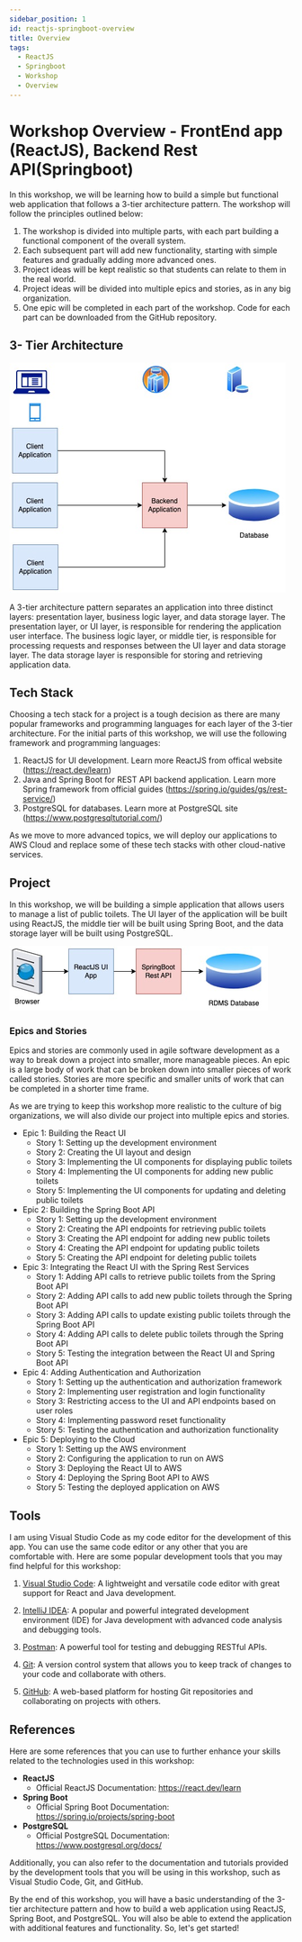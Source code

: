 ```yaml
---
sidebar_position: 1
id: reactjs-springboot-overview
title: Overview
tags:
  - ReactJS
  - Springboot
  - Workshop
  - Overview
---
```

# Workshop Overview - FrontEnd app (ReactJS), Backend Rest API(Springboot)
In this workshop, we will be learning how to build a simple but functional web application that follows a 3-tier architecture pattern. The workshop will follow the principles outlined below:
1. The workshop is divided into multiple parts, with each part building a functional component of the overall system.
2. Each subsequent part will add new functionality, starting with simple features and gradually adding more advanced ones.
3. Project ideas will be kept realistic so that students can relate to them in the real world.
4. Project ideas will be divided into multiple epics and stories, as in any big organization.
5. One epic will be completed in each part of the workshop.
Code for each part can be downloaded from the GitHub repository.

## 3- Tier Architecture 

![3-tier architecture](./img/3tier%20client%20server.jpg)

A 3-tier architecture pattern separates an application into three distinct layers: presentation layer, business logic layer, and data storage layer. The presentation layer, or UI layer, is responsible for rendering the application user interface. The business logic layer, or middle tier, is responsible for processing requests and responses between the UI layer and data storage layer. The data storage layer is responsible for storing and retrieving application data.

## Tech Stack
Choosing a tech stack for a project is a tough decision as there are many popular frameworks and programming languages for each layer of the 3-tier architecture. For the initial parts of this workshop, we will use the following framework and programming languages:
1. ReactJS for UI development. Learn more ReactJS from offical website (https://react.dev/learn)
2. Java and Spring Boot for REST API backend application. Learn more Spring framework from official guides (https://spring.io/guides/gs/rest-service/)
3. PostgreSQL for databases. Learn more at PostgreSQL site (https://www.postgresqltutorial.com/)

As we move to more advanced topics, we will deploy our applications to AWS Cloud and replace some of these tech stacks with other cloud-native services.

## Project
In this workshop, we will be building a simple application that allows users to manage a list of public toilets. The UI layer of the application will be built using ReactJS, the middle tier will be built using Spring Boot, and the data storage layer will be built using PostgreSQL.

![High level ReactJs-Springboot design](./img/ReactJS-SpringBoot-highlevel.jpg)

### Epics and Stories 
Epics and stories are commonly used in agile software development as a way to break down a project into smaller, more manageable pieces. An epic is a large body of work that can be broken down into smaller pieces of work called stories. Stories are more specific and smaller units of work that can be completed in a shorter time frame.

As we are trying to keep this workshop more realistic to the culture of big organizations, we will also divide our project into multiple epics and stories.

- Epic 1: Building the React UI
    - Story 1: Setting up the development environment
    - Story 2: Creating the UI layout and design
    - Story 3: Implementing the UI components for displaying public toilets
    - Story 4: Implementing the UI components for adding new public toilets
    - Story 5: Implementing the UI components for updating and deleting public toilets
- Epic 2: Building the Spring Boot API
    - Story 1: Setting up the development environment
    - Story 2: Creating the API endpoints for retrieving public toilets
    - Story 3: Creating the API endpoint for adding new public toilets
    - Story 4: Creating the API endpoint for updating public toilets
    - Story 5: Creating the API endpoint for deleting public toilets
- Epic 3: Integrating the React UI with the Spring Rest Services
    - Story 1: Adding API calls to retrieve public toilets from the Spring Boot API
    - Story 2: Adding API calls to add new public toilets through the Spring Boot API
    - Story 3: Adding API calls to update existing public toilets through the Spring Boot API
    - Story 4: Adding API calls to delete public toilets through the Spring Boot API
    - Story 5: Testing the integration between the React UI and Spring Boot API
- Epic 4: Adding Authentication and Authorization
    - Story 1: Setting up the authentication and authorization framework
    - Story 2: Implementing user registration and login functionality
    - Story 3: Restricting access to the UI and API endpoints based on user roles
    - Story 4: Implementing password reset functionality
    - Story 5: Testing the authentication and authorization functionality
- Epic 5: Deploying to the Cloud
    - Story 1: Setting up the AWS environment
    - Story 2: Configuring the application to run on AWS
    - Story 3: Deploying the React UI to AWS
    - Story 4: Deploying the Spring Boot API to AWS
    - Story 5: Testing the deployed application on AWS
## Tools 
I am using Visual Studio Code as my code editor for the development of this app. You can use the same code editor or any other that you are comfortable with. Here are some popular development tools that you may find helpful for this workshop:

1. [Visual Studio Code](https://code.visualstudio.com/): A lightweight and versatile code editor with great support for React and Java development.

1. [IntelliJ IDEA](https://www.jetbrains.com/idea/): A popular and powerful integrated development environment (IDE) for Java development with advanced code analysis and debugging tools.

1. [Postman](https://www.postman.com/): A powerful tool for testing and debugging RESTful APIs.

1. [Git](https://git-scm.com/downloads): A version control system that allows you to keep track of changes to your code and collaborate with others.

1. [GitHub](https://github.com/): A web-based platform for hosting Git repositories and collaborating on projects with others.

## References
Here are some references that you can use to further enhance your skills related to the technologies used in this workshop:

- **ReactJS**
  - Official ReactJS Documentation: https://react.dev/learn
- **Spring Boot**
  - Official Spring Boot Documentation: https://spring.io/projects/spring-boot
- **PostgreSQL**
  - Official PostgreSQL Documentation: https://www.postgresql.org/docs/

Additionally, you can also refer to the documentation and tutorials provided by the development tools that you will be using in this workshop, such as Visual Studio Code, Git, and GitHub.

By the end of this workshop, you will have a basic understanding of the 3-tier architecture pattern and how to build a web application using ReactJS, Spring Boot, and PostgreSQL. You will also be able to extend the application with additional features and functionality. So, let's get started!



